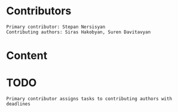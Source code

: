   # Contributors
    Primary contributor: Stepan Nersisyan
    Contributing authors: Siras Hakobyan, Suren Davitavyan
  # Content  
  # TODO
    Primary contributor assigns tasks to contributing authors with deadlines
